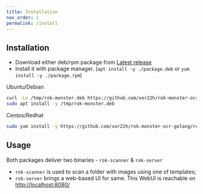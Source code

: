```yaml
---
title: Installation
nav_order: 1
permalink: /install
---
```


## Installation

- Download either deb/rpm package from [Latest release](https://github.com/xor22h/rok-monster-ocr-golang/releases/latest/) 
- Install it with package manager. (`apt install -y ./package.deb` or `yum install -y ./package.rpm`)

Ubuntu/Debian

```bash
curl -Lo /tmp/rok-monster.deb https://github.com/xor22h/rok-monster-ocr-golang/releases/latest/download/rok-monster-ocr-golang.deb
sudo apt install -y /tmp/rok-monster.deb
```

Centos/Redhat

```bash
sudo yum install -y https://github.com/xor22h/rok-monster-ocr-golang/releases/latest/download/rok-monster-ocr-golang.rpm
```

## Usage

Both packages deliver two binaries - `rok-scanner` & `rok-server`

- `rok-scanner` is used to scan a folder with images using one of templates;
- `rok-server` brings a web-based UI for same. This WebUI is reachable on [http://localhost:8080/](http://localhost:8080/)